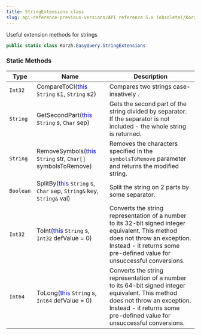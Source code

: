 ```yaml
---
title: StringExtensions class
slug: api-reference-previous-versions/API reference 5.x (obsolete)/Korzh.EasyQuery namespace/stringextensions-class
---
```



Useful extension methods for strings
```csharp
public static class Korzh.EasyQuery.StringExtensions

```

### Static Methods

| Type | Name | Description | 
| --- | --- | --- | 
| `Int32` | CompareToCI(<span style='color: blue'>this</span> `String` s1, `String` s2) | Compares two strings case-insatively . | 
| `String` | GetSecondPart(<span style='color: blue'>this</span> `String` s, `Char` sep) | Gets the second part of the string divided by separator. If the separator is not included - the whole string is returned. | 
| `String` | RemoveSymbols(<span style='color: blue'>this</span> `String` str, `Char[]` symbolsToRemove) | Removes the characters specified in the `symbolsToRemove` parameter and returns the modified string. | 
| `Boolean` | SplitBy(<span style='color: blue'>this</span> `String` s, `Char` sep, `String&` key, `String&` val) | Split the string on 2 parts by some separator. | 
| `Int32` | ToInt(<span style='color: blue'>this</span> `String` s, `Int32` defValue = 0) | Converts the string representation of a number to its 32-bit signed integer equivalent.  This method does not throw an exception. Instead - it returns some pre-defined value for unsuccessful conversions. | 
| `Int64` | ToLong(<span style='color: blue'>this</span> `String` s, `Int64` defValue = 0) | Converts the string representation of a number to its 64-bit signed integer equivalent.  This method does not throw an exception. Instead - it returns some pre-defined value for unsuccessful conversions. |